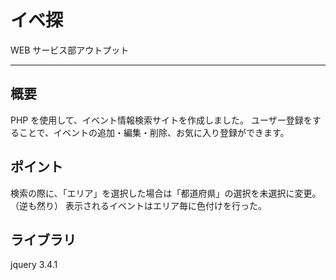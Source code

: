 # イベ探

WEB サービス部アウトプット

---

## 概要

PHP を使用して、イベント情報検索サイトを作成しました。
ユーザー登録をすることで、イベントの追加・編集・削除、お気に入り登録ができます。

## ポイント

検索の際に、「エリア」を選択した場合は「都道府県」の選択を未選択に変更。（逆も然り）
表示されるイベントはエリア毎に色付けを行った。

## ライブラリ

jquery 3.4.1
